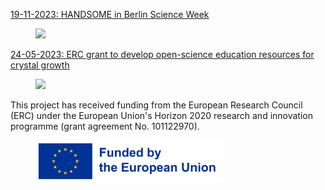 
[19-11-2023: HANDSOME in Berlin Science Week](https://berlinscienceweek.com/event/from-order-to-disorder-and-back-featuring-icarus-performance/)
<figure>
  <img src="https://raw.githubusercontent.com/poc-handsome/poc-handsome.github.io/News/master/BSW_Table.jpg" width=600>
</figure>


[24-05-2023: ERC grant to develop open-science education resources for crystal growth](https://www.ikz-berlin.de/en/public-relations/news/article/erc-grant-to-develop-open-science-education-resources-for-crystal-growth)
<br>

<figure>
  <img src="https://raw.githubusercontent.com/poc-handsome/poc-handsome.github.io/News/master/Handsome_Team-IKZ.jpg" width=600>
</figure>



This project has received funding from the European Research Council (ERC) under the European Union's Horizon 2020 research and innovation programme (grant agreement No. 101122970).
<br>

<figure>
  <img src="https://raw.githubusercontent.com/poc-handsome/poc-handsome.github.io/master/EN_FundedbytheEU_RGB_POS.png" width=300  align="left|right">
</figure>
